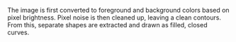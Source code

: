 The image is first converted to foreground and background colors based on pixel brightness. Pixel noise is then cleaned up, leaving a clean contours. From this, separate shapes are extracted and drawn as filled, closed curves.
